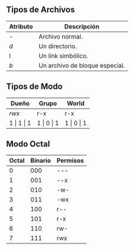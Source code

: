 ## Tipos de Archivos

| Atributo | Descripción                    |
| -------- | ------------------------------ |
| *-*      | Archivo normal.                |
| *d*      | Un directorio.                 |
| l        | Un link simbólico.             |
| *b*      | Un archivo de bloque especial. |

## Tipos de Modo

| Dueño       | Grupo       | World       |
| ----------- | ----------- | ----------- |
| *rwx*       | r-x         | r-x         |
| 1 \| 1 \| 1 | 1 \| 0 \| 1 | 1 \| 0 \| 1 |

## Modo Octal

| Octal | Binario | Permisos |
| ----- | ------- | -------- |
| 0     | 000     | ---      |
| 1     | 001     | --x      |
| 2     | 010     | -w-      |
| 3     | 011     | -wx      |
| 4     | 100     | r--      |
| 5     | 101     | r-x      |
| 6     | 110     | rw-      |
| 7     | 111     | rwx      |
